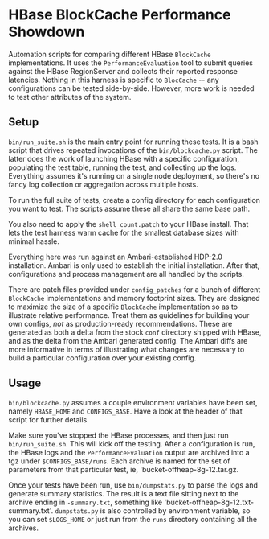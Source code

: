 # HBase BlockCache Performance Showdown

Automation scripts for comparing different HBase `BlockCache` implementations.
It uses the `PerformanceEvaluation` tool to submit queries against the HBase
RegionServer and collects their reported response latencies. Nothing in this
harness is specific to `BlocCache` -- any configurations can be tested
side-by-side. However, more work is needed to test other attributes of the
system.

## Setup

`bin/run_suite.sh` is the main entry point for running these tests. It is a
bash script that drives repeated invocations of the `bin/blockcache.py` script.
The latter does the work of launching HBase with a specific configuration,
populating the test table, running the test, and collecting up the logs.
Everything assumes it's running on a single node deployment, so there's no
fancy log collection or aggregation across multiple hosts.

To run the full suite of tests, create a config directory for each
configuration you want to test. The scripts assume these all share the same
base path.

You also need to apply the `shell_count.patch` to your HBase install. That lets
the test harness warm cache for the smallest database sizes with minimal
hassle.

Everything here was run against an Ambari-established HDP-2.0 installation.
Ambari is only used to establish the initial installation. After that,
configurations and process management are all handled by the scripts.

There are patch files provided under `config_patches` for a bunch of different
`BlockCache` implementations and memory footprint sizes. They are designed to
maximize the size of a specific `BlockCache` implementation so as to illustrate
relative performance. Treat them as guidelines for building your own configs,
*not* as production-ready recommendations. These are generated as both a delta
from the stock `conf` directory shipped with HBase, and as the delta from the
Ambari generated config. The Ambari diffs are more informative in terms of
illustrating what changes are necessary to build a particular configuration
over your existing config.

## Usage

`bin/blockcache.py` assumes a couple environment variables have been set,
namely `HBASE_HOME` and `CONFIGS_BASE`. Have a look at the header of that
script for further details.

Make sure you've stopped the HBase processes, and then just run
`bin/run_suite.sh`. This will kick off the testing. After a configuration is
run, the HBase logs and the `PerformanceEvaluation` output are archived into a
tgz under `$CONFIGS_BASE/runs`. Each archive is named for the set of parameters
from that particular test, ie, 'bucket-offheap-8g-12.tar.gz.

Once your tests have been run, use `bin/dumpstats.py` to parse the logs and
generate summary statistics. The result is a text file sitting next to the
archive ending in `-summary.txt`, something like
'bucket-offheap-8g-12.txt-summary.txt'. `dumpstats.py` is also controlled by
environment variable, so you can set `$LOGS_HOME` or just run from the `runs`
directory containing all the archives.
